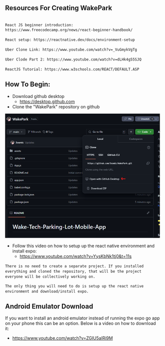 ## Resources For Creating WakePark

```React JS tutorial for a sign-up page: https://www.geeksforgeeks.org/how-to-develop-user-registration-form-in-reactjs/
 
React JS beginner introduction: https://www.freecodecamp.org/news/react-beginner-handbook/

React setup: https://reactnative.dev/docs/environment-setup

Uber Clone Link: https://www.youtube.com/watch?v=_VuGmykVgTg 

Uber Clode Part 2: https://www.youtube.com/watch?v=dLHk4g55SJQ

ReactJS Tutorial: https://www.w3schools.com/REACT/DEFAULT.ASP
```

## How To Begin:
- Download github desktop
    - https://desktop.github.com
- Clone the "WakePark" repository on github

![open_repo](image.png)

- Follow this video on how to setup up the react native environment and install expo: 
    - https://www.youtube.com/watch?v=YysKbNk1tj0&t=11s

```There is no need to create a separate project. If you installed everything and cloned the repository, that will be the project everyone will be collectively working on.```

```The only thing you will need to do is setup up the react native environment and download/install expo.```

## Android Emulator Download
If you want to install an android emulator instead of running the expo go app on your phone this can be an option. Below is a video on how to download it:
- https://www.youtube.com/watch?v=ZGIU5aIRi9M
